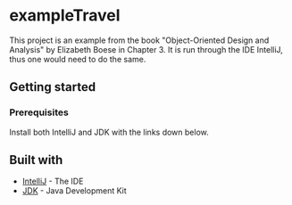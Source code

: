 # exampleTravel
This project is an example from the book "Object-Oriented Design and 
Analysis" by Elizabeth Boese in Chapter 3. It is run through the IDE IntelliJ, thus one would need to do the same.
## Getting started
### Prerequisites
Install both IntelliJ and JDK with the links down below.
## Built with
* [IntelliJ](https://www.jetbrains.com/idea/download/) - The IDE
* [JDK](https://www.oracle.com/technetwork/java/javase/downloads/index.html) - Java Development Kit

